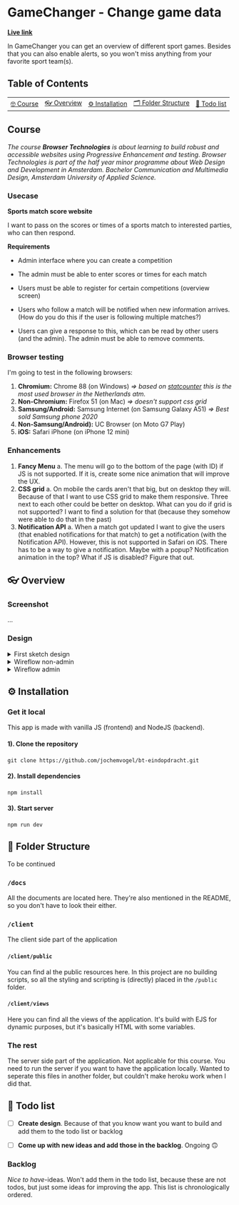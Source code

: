 # GameChanger - Change game data

**[Live link](https://bt-eindopdracht.herokuapp.com/)**

In GameChanger you can get an overview of different sport games. Besides that you can also enable alerts, so you won't miss anything from your favorite sport team(s).

## Table of Contents

<table>

<tr>

<td align="center"><a href="#nerd_face-usage">🤓 Course <a></td>

<td align="center"><a href="#eyeglasses-overview"> 👓 Overview <a></td>

<td align="center"><a href="#gear-installation">⚙️ Installation<a></td>

<td align="center"><a href="#open_file_folder-folder-structure">🗂 Folder Structure<a></td>

<td align="center"><a href="#memo-todo-list">📝 Todo list<a></td>

</tr>

</table>

## Course

_The course **Browser Technologies** is about learning to build robust and accessible websites using Progressive Enhancement and testing. Browser Technologies is part of the half year minor programme about Web Design and Development in Amsterdam. Bachelor Communication and Multimedia Design, Amsterdam University of Applied Science._

### Usecase

**Sports match score website**

I want to pass on the scores or times of a sports match to interested parties, who can then respond.

**Requirements**

-   Admin interface where you can create a competition

-   The admin must be able to enter scores or times for each match

-   Users must be able to register for certain competitions (overview screen)

-   Users who follow a match will be notified when new information arrives. (How do you do this if the user is following multiple matches?)

-   Users can give a response to this, which can be read by other users (and the admin). The admin must be able to remove comments.

### Browser testing

I'm going to test in the following browsers:

1.  **Chromium:** Chrome 88 (on Windows) _=> based on [statcounter](https://gs.statcounter.com/browser-version-market-share/all/netherlands) this is the most used browser in the Netherlands atm._
2.  **Non-Chromium:** Firefox 51 (on Mac) _=> doesn't support css grid_
3.  **Samsung/Android:** Samsung Internet (on Samsung Galaxy A51) _=> Best sold Samsung phone 2020_
4.  **Non-Samsung/Android):** UC Browser (on Moto G7 Play)
5.  **iOS:** Safari iPhone (on iPhone 12 mini)

### Enhancements

1.  **Fancy Menu**
    a. The menu will go to the bottom of the page (with ID) if JS is not supported. If it is, create some nice animation that will improve the UX.
2.  **CSS grid**
    a. On mobile the cards aren't that big, but on desktop they will. Because of that I want to use CSS grid to make them responsive. Three next to each other could be better on desktop. What can you do if grid is not supported? I want to find a solution for that (because they somehow were able to do that in the past)
3.  **Notification API**
    a. When a match got updated I want to give the users (that enabled notifications for that match) to get a notification (with the Notification API). However, this is not supported in Safari on iOS. There has to be a way to give a notification. Maybe with a popup? Notification animation in the top? What if JS is disabled? Figure that out.

## :eyeglasses: Overview

### Screenshot

...

### Design

<details>

<summary>First sketch design</summary>

![First sketch design](https://i.ibb.co/LpLfNCF/Screenshot-2021-03-23-at-20-24-01.png)

</details>

<details>

<summary>Wireflow non-admin</summary>

![Wireflow non-admin](https://github.com/jochemvogel/bt-eindopdracht/blob/master/docs/wireflow-overview.jpg)

</details>

<details>

<summary>Wireflow admin</summary>

![Wireflow admin](https://github.com/jochemvogel/bt-eindopdracht/blob/master/docs/wireflow-admin.jpg)

</details>

## :gear: Installation

### Get it local

This app is made with vanilla JS (frontend) and NodeJS (backend).

#### 1). Clone the repository

`git clone https://github.com/jochemvogel/bt-eindopdracht.git`

#### 2). Install dependencies

`npm install`

#### 3). Start server

`npm run dev`

## :open_file_folder: Folder Structure

To be continued

### `/docs`

All the documents are located here. They're also mentioned in the README, so you don't have to look their either.

### `/client`

The client side part of the application

#### `/client/public`

You can find al the public resources here. In this project are no building scripts, so all the styling and scripting is (directly) placed in the `/public` folder.

#### `/client/views`

Here you can find all the views of the application. It's build with EJS for dynamic purposes, but it's basically HTML with some variables.

### The rest

The server side part of the application. Not applicable for this course. You need to run the server if you want to have the application locally. Wanted to seperate this files in another folder, but couldn't make heroku work when I did that.

## :memo: Todo list

-   [ ] **Create design**. Because of that you know want you want to build and add them to the todo list or backlog

-   [ ] **Come up with new ideas and add those in the backlog**. Ongoing 🙃

### Backlog

_Nice to have_-ideas. Won't add them in the todo list, because these are not todos, but just some ideas for improving the app. This list is chronologically ordered.
